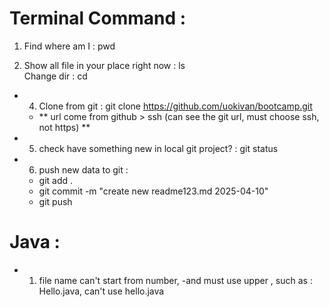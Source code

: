 # Terminal Command :

1. Find where am I : pwd

2. Show all file in your place right now : ls \
    Change dir : cd

- 4. Clone from git : git clone https://github.com/uokivan/bootcamp.git
  - ** url come from github > ssh (can see the git url, must choose ssh, not https) ** 

- 5. check have something new in local git project? : git status 

- 6. push new data to git : 
  - git add .
  - git commit -m "create new readme123.md 2025-04-10"
  - git push

# Java :
- 1. file name can't start from number, 
  -and must use upper , such as : Hello.java, can't use hello.java 